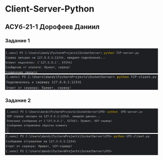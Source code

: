 ﻿# Client-Server-Python
## АСУб-21-1 Дорофеев Даниил

### Задание 1
![](/images/TCP_server.png)
![](/images/TCP_clinet.png)

### Задание 2
![](/images/UDP-server.png)
![](/images/UDP-client.png)
